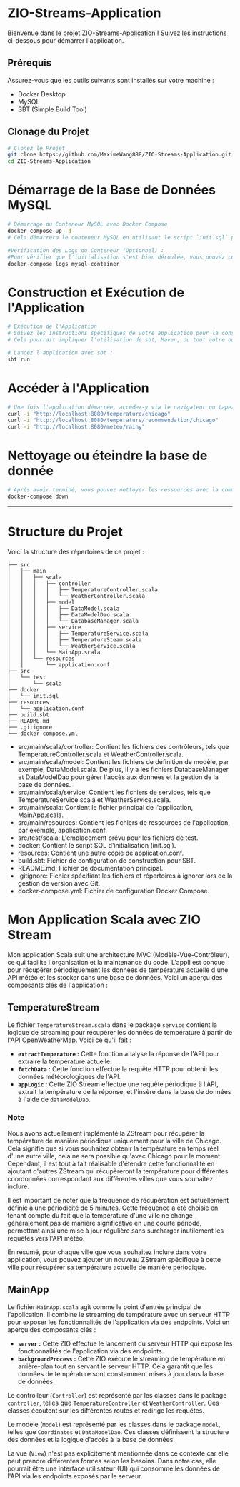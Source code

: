 # ZIO-Streams-Application

Bienvenue dans le projet ZIO-Streams-Application ! Suivez les instructions ci-dessous pour démarrer l'application.

## Prérequis

Assurez-vous que les outils suivants sont installés sur votre machine :

- Docker Desktop
- MySQL
- SBT (Simple Build Tool)

## Clonage du Projet
```bash
# Clonez le Projet
git clone https://github.com/MaximeWang888/ZIO-Streams-Application.git
cd ZIO-Streams-Application
```

# Démarrage de la Base de Données MySQL
```bash
# Démarrage du Conteneur MySQL avec Docker Compose
docker-compose up -d
# Cela démarrera le conteneur MySQL en utilisant le script `init.sql` pour initialiser la base de données.

#Vérification des Logs du Conteneur (Optionnel) :
#Pour vérifier que l'initialisation s'est bien déroulée, vous pouvez consulter les logs du conteneur MySQL :
docker-compose logs mysql-container
```

# Construction et Exécution de l'Application
```bash
# Exécution de l'Application
# Suivez les instructions spécifiques de votre application pour la construction et l'exécution.
# Cela pourrait impliquer l'utilisation de sbt, Maven, ou tout autre outil de construction que vous utilisez.

# Lancez l'application avec sbt :
sbt run
```

# Accéder à l'Application
```bash
# Une fois l'application démarrée, accédez-y via le navigateur ou tapez sur une console ou tout autre client d'application.
curl -i "http://localhost:8080/temperature/chicago"
curl -i "http://localhost:8080/temperature/recommendation/chicago"
curl -i "http://localhost:8080/meteo/rainy"
```

# Nettoyage ou éteindre la base de donnée
```bash
# Après avoir terminé, vous pouvez nettoyer les ressources avec la commande :
docker-compose down
```

-----

# Structure du Projet

Voici la structure des répertoires de ce projet :

```plaintext
├── src
│   ├── main
│   │   ├── scala
│   │   │   ├── controller
│   │   │   │   ├── TemperatureController.scala
│   │   │   │   └── WeatherController.scala
│   │   │   ├── model
│   │   │   │   ├── DataModel.scala
│   │   │   │   ├── DataModelDao.scala
│   │   │   │   └── DatabaseManager.scala
│   │   │   ├── service
│   │   │   │   ├── TemperatureService.scala
│   │   │   │   ├── TemperatureSteam.scala
│   │   │   │   └── WeatherService.scala
│   │   │   └── MainApp.scala
│   │   └── resources
│   │       └── application.conf
├── src
│   └── test
│       └── scala
├── docker
│   └── init.sql
├── resources
│   └── application.conf
├── build.sbt
├── README.md
├── .gitignore
└── docker-compose.yml
```

- src/main/scala/controller: Contient les fichiers des contrôleurs, tels que TemperatureController.scala et WeatherController.scala.
- src/main/scala/model: Contient les fichiers de définition de modèle, par exemple, DataModel.scala. 
De plus, il y a les fichiers DatabaseManager et DataModelDao pour gérer l'accès aux données et la gestion de la base de données.
- src/main/scala/service: Contient les fichiers de services, tels que TemperatureService.scala et WeatherService.scala.
- src/main/scala: Contient le fichier principal de l'application, MainApp.scala.
- src/main/resources: Contient les fichiers de ressources de l'application, par exemple, application.conf.
- src/test/scala: L'emplacement prévu pour les fichiers de test.
- docker: Contient le script SQL d'initialisation (init.sql).
- resources: Contient une autre copie de application.conf.
- build.sbt: Fichier de configuration de construction pour SBT.
- README.md: Fichier de documentation principal.
- .gitignore: Fichier spécifiant les fichiers et répertoires à ignorer lors de la gestion de version avec Git.
- docker-compose.yml: Fichier de configuration Docker Compose.

# Mon Application Scala avec ZIO Stream

Mon application Scala suit une architecture MVC (Modèle-Vue-Contrôleur), ce qui facilite l'organisation et la maintenance du code.  L'appli est conçue pour récupérer périodiquement les données de température actuelle d'une API météo et les stocker dans une base de données. Voici un aperçu des composants clés de l'application :

## TemperatureStream

Le fichier `TemperatureStream.scala` dans le package `service` contient la logique de streaming pour récupérer les données de température à partir de l'API OpenWeatherMap. Voici ce qu'il fait :

- **`extractTemperature` :** Cette fonction analyse la réponse de l'API pour extraire la température actuelle.
- **`fetchData` :** Cette fonction effectue la requête HTTP pour obtenir les données météorologiques de l'API.
- **`appLogic` :** Cette ZIO Stream effectue une requête périodique à l'API, extrait la température de la réponse, et l'insère dans la base de données à l'aide de `dataModelDao`.

### Note

Nous avons actuellement implémenté la ZStream pour récupérer la température de manière périodique uniquement pour la ville de Chicago. Cela signifie que si vous souhaitez obtenir la température en temps réel d'une autre ville, cela ne sera possible qu'avec Chicago pour le moment. Cependant, il est tout à fait réalisable d'étendre cette fonctionnalité en ajoutant d'autres ZStream qui récupèreront la température pour différentes coordonnées correspondant aux différentes villes que vous souhaitez inclure.

Il est important de noter que la fréquence de récupération est actuellement définie à une périodicité de 5 minutes. Cette fréquence a été choisie en tenant compte du fait que la température d'une ville ne change généralement pas de manière significative en une courte période, permettant ainsi une mise à jour régulière sans surcharger inutilement les requêtes vers l'API météo.

En résumé, pour chaque ville que vous souhaitez inclure dans votre application, vous pouvez ajouter un nouveau ZStream spécifique à cette ville pour récupérer sa température actuelle de manière périodique.

## MainApp

Le fichier `MainApp.scala` agit comme le point d'entrée principal de l'application. Il combine le streaming de température avec un serveur HTTP pour exposer les fonctionnalités de l'application via des endpoints. Voici un aperçu des composants clés :

- **`server` :** Cette ZIO effectue le lancement du serveur HTTP qui expose les fonctionnalités de l'application via des endpoints.
- **`backgroundProcess` :** Cette ZIO exécute le streaming de température en arrière-plan tout en servant le serveur HTTP. Cela garantit que les données de température sont constamment mises à jour dans la base de données.

Le controlleur (`Controller`) est représenté par les classes dans le package `controller`, telles que `TemperatureController` et `WeatherController`. Ces classes écoutent sur les différentes routes et redirige les requêtes.

Le modèle (`Model`) est représenté par les classes dans le package `model`, telles que `Coordinates` et `DataModelDao`. Ces classes définissent la structure des données et la logique d'accès à la base de données.

La vue (`View`) n'est pas explicitement mentionnée dans ce contexte car elle peut prendre différentes formes selon les besoins. Dans notre cas, elle pourrait être une interface utilisateur (UI) qui consomme les données de l'API via les endpoints exposés par le serveur.
